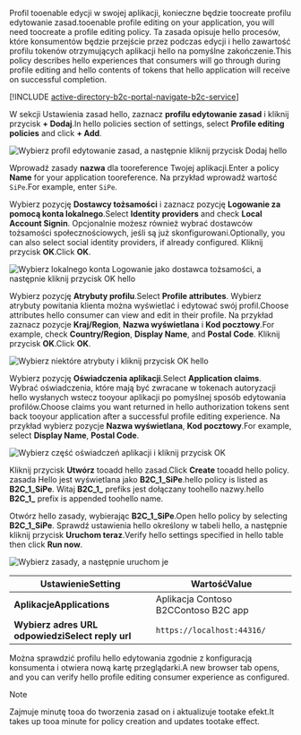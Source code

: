 <span data-ttu-id="ea72c-101">Profil tooenable edycji w swojej aplikacji, konieczne będzie toocreate profilu edytowanie zasad.</span><span class="sxs-lookup"><span data-stu-id="ea72c-101">tooenable profile editing on your application, you will need toocreate a profile editing policy.</span></span> <span data-ttu-id="ea72c-102">Ta zasada opisuje hello procesów, które konsumentów będzie przejście przez podczas edycji i hello zawartość profilu tokenów otrzymujących aplikacji hello na pomyślne zakończenie.</span><span class="sxs-lookup"><span data-stu-id="ea72c-102">This policy describes hello experiences that consumers will go through during profile editing and hello contents of tokens that hello application will receive on successful completion.</span></span>

[!INCLUDE [active-directory-b2c-portal-navigate-b2c-service](active-directory-b2c-portal-navigate-b2c-service.md)]

<span data-ttu-id="ea72c-103">W sekcji Ustawienia zasad hello, zaznacz **profilu edytowanie zasad** i kliknij przycisk **+ Dodaj**.</span><span class="sxs-lookup"><span data-stu-id="ea72c-103">In hello policies section of settings, select **Profile editing policies** and click **+ Add**.</span></span>

![Wybierz profil edytowanie zasad, a następnie kliknij przycisk Dodaj hello](media/active-directory-b2c-create-profile-editing-policy/add-b2c-editing-policy.png)

<span data-ttu-id="ea72c-105">Wprowadź zasady **nazwa** dla tooreference Twojej aplikacji.</span><span class="sxs-lookup"><span data-stu-id="ea72c-105">Enter a policy **Name** for your application tooreference.</span></span> <span data-ttu-id="ea72c-106">Na przykład wprowadź wartość `SiPe`.</span><span class="sxs-lookup"><span data-stu-id="ea72c-106">For example, enter `SiPe`.</span></span>

<span data-ttu-id="ea72c-107">Wybierz pozycję **Dostawcy tożsamości** i zaznacz pozycję **Logowanie za pomocą konta lokalnego**.</span><span class="sxs-lookup"><span data-stu-id="ea72c-107">Select **Identity providers** and check **Local Account Signin**.</span></span> <span data-ttu-id="ea72c-108">Opcjonalnie możesz również wybrać dostawców tożsamości społecznościowych, jeśli są już skonfigurowani.</span><span class="sxs-lookup"><span data-stu-id="ea72c-108">Optionally, you can also select social identity providers, if already configured.</span></span> <span data-ttu-id="ea72c-109">Kliknij przycisk **OK**.</span><span class="sxs-lookup"><span data-stu-id="ea72c-109">Click **OK**.</span></span>

![Wybierz lokalnego konta Logowanie jako dostawca tożsamości, a następnie kliknij przycisk OK hello](media/active-directory-b2c-create-profile-editing-policy/add-b2c-editing-identity-providers.png)

<span data-ttu-id="ea72c-111">Wybierz pozycję **Atrybuty profilu**.</span><span class="sxs-lookup"><span data-stu-id="ea72c-111">Select **Profile attributes**.</span></span> <span data-ttu-id="ea72c-112">Wybierz atrybuty powitania klienta można wyświetlać i edytować swój profil.</span><span class="sxs-lookup"><span data-stu-id="ea72c-112">Choose attributes hello consumer can view and edit in their profile.</span></span> <span data-ttu-id="ea72c-113">Na przykład zaznacz pozycje **Kraj/Region**, **Nazwa wyświetlana** i **Kod pocztowy**.</span><span class="sxs-lookup"><span data-stu-id="ea72c-113">For example, check **Country/Region**, **Display Name**, and **Postal Code**.</span></span> <span data-ttu-id="ea72c-114">Kliknij przycisk **OK**.</span><span class="sxs-lookup"><span data-stu-id="ea72c-114">Click **OK**.</span></span>

![Wybierz niektóre atrybuty i kliknij przycisk OK hello](media/active-directory-b2c-create-profile-editing-policy/add-b2c-editing-attributes.png)

<span data-ttu-id="ea72c-116">Wybierz pozycję **Oświadczenia aplikacji**.</span><span class="sxs-lookup"><span data-stu-id="ea72c-116">Select **Application claims**.</span></span> <span data-ttu-id="ea72c-117">Wybrać oświadczenia, które mają być zwracane w tokenach autoryzacji hello wysłanych wstecz tooyour aplikacji po pomyślnej sposób edytowania profilów.</span><span class="sxs-lookup"><span data-stu-id="ea72c-117">Choose claims you want returned in hello authorization tokens sent back tooyour application after a successful profile editing experience.</span></span> <span data-ttu-id="ea72c-118">Na przykład wybierz pozycje **Nazwa wyświetlana**, **Kod pocztowy**.</span><span class="sxs-lookup"><span data-stu-id="ea72c-118">For example, select **Display Name**, **Postal Code**.</span></span>

![Wybierz część oświadczeń aplikacji i kliknij przycisk OK](media/active-directory-b2c-create-profile-editing-policy/add-b2c-editing-application-claims.png)

<span data-ttu-id="ea72c-120">Kliknij przycisk **Utwórz** tooadd hello zasad.</span><span class="sxs-lookup"><span data-stu-id="ea72c-120">Click **Create** tooadd hello policy.</span></span> <span data-ttu-id="ea72c-121">zasada Hello jest wyświetlana jako **B2C_1_SiPe**.</span><span class="sxs-lookup"><span data-stu-id="ea72c-121">hello policy is listed as **B2C_1_SiPe**.</span></span> <span data-ttu-id="ea72c-122">Witaj **B2C_1_** prefiks jest dołączany toohello nazwy.</span><span class="sxs-lookup"><span data-stu-id="ea72c-122">hello **B2C_1_** prefix is appended toohello name.</span></span>

<span data-ttu-id="ea72c-123">Otwórz hello zasady, wybierając **B2C_1_SiPe**.</span><span class="sxs-lookup"><span data-stu-id="ea72c-123">Open hello policy by selecting **B2C_1_SiPe**.</span></span> <span data-ttu-id="ea72c-124">Sprawdź ustawienia hello określony w tabeli hello, a następnie kliknij przycisk **Uruchom teraz**.</span><span class="sxs-lookup"><span data-stu-id="ea72c-124">Verify hello settings specified in hello table then click **Run now**.</span></span>

![Wybierz zasady, a następnie uruchom je](media/active-directory-b2c-create-profile-editing-policy/run-b2c-editing-policy.png)

| <span data-ttu-id="ea72c-126">Ustawienie</span><span class="sxs-lookup"><span data-stu-id="ea72c-126">Setting</span></span>      | <span data-ttu-id="ea72c-127">Wartość</span><span class="sxs-lookup"><span data-stu-id="ea72c-127">Value</span></span>  |
| ------------ | ------ |
| <span data-ttu-id="ea72c-128">**Aplikacje**</span><span class="sxs-lookup"><span data-stu-id="ea72c-128">**Applications**</span></span> | <span data-ttu-id="ea72c-129">Aplikacja Contoso B2C</span><span class="sxs-lookup"><span data-stu-id="ea72c-129">Contoso B2C app</span></span> |
| <span data-ttu-id="ea72c-130">**Wybierz adres URL odpowiedzi**</span><span class="sxs-lookup"><span data-stu-id="ea72c-130">**Select reply url**</span></span> | `https://localhost:44316/` |

<span data-ttu-id="ea72c-131">Można sprawdzić profilu hello edytowania zgodnie z konfiguracją konsumenta i otwiera nową kartę przeglądarki.</span><span class="sxs-lookup"><span data-stu-id="ea72c-131">A new browser tab opens, and you can verify hello profile editing consumer experience as configured.</span></span>

> [!NOTE]
> <span data-ttu-id="ea72c-132">Zajmuje minutę tooa do tworzenia zasad on i aktualizuje tootake efekt.</span><span class="sxs-lookup"><span data-stu-id="ea72c-132">It takes up tooa minute for policy creation and updates tootake effect.</span></span>
>